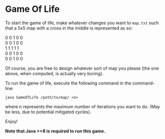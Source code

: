 # Game Of Life

To start the game of life, make whatever changes you want to `map.txt` such that a 5x5 map with a cross in the middle is represented as so:

0 0 1 0 0  
0 0 1 0 0  
1 1 1 1 1  
0 0 1 0 0  
0 0 1 0 0  

Of course, you are free to design whatever sort of map you please (the one above, when computed, is actually very boring).

To run the game of life, execute the following command in the command-line:

    java GameOfLife /path/to/map/ <n>
where n represents the maximum number of iterations you want to do. (May be less, due to potential mitigated cycles).

Enjoy!

**Note that Java >=8 is required to run this game.**
